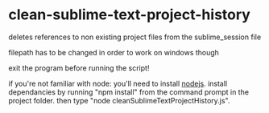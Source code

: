 # clean-sublime-text-project-history
deletes references to non existing project files from the sublime_session file

filepath has to be changed in order to work on windows though

exit the program before running the script!

if you're not familiar with node: you'll need to install [nodejs](https://nodejs.org/). install dependancies by running "npm install" from the command prompt in the project folder. then type "node cleanSublimeTextProjectHistory.js".